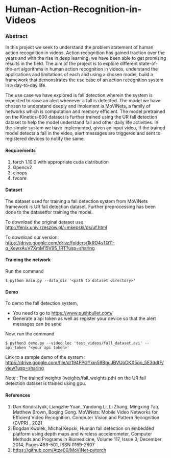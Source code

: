 # Human-Action-Recognition-in-Videos

### Abstract
In this project we seek to understand the problem statement of human action recognition in videos. Action recognition has gained traction over the years and with the rise in deep learning, we have been able to get promising results in the field. The aim of the project is to explore different state-of-the-art algorithms in human action recognition in videos, understand the applications and limitations of each and using a chosen model, build a framework that demonstrates the use case of an action
recognition system in a day-to-day life.

The use case we have explored is fall detection wherein the system is expected to raise an alert whenever a fall is detected. The model we have chosen to understand deeply and implement is MoViNets, a family of networks which is computation and memory efficient. The model pretrained on the Kinetics-600 dataset is further trained using the UR fall detection dataset to help the model understand fall and other daily life activities. In the simple system we have implemented, given an input video, if the trained model detects a fall in the video, alert messages are triggered and sent to registered devices to notify the same.


#### Requirements
1. torch 1.10.0 with appropriate cuda distribution
2. Opencv2
3. einops
4. fvcore


#### Dataset
The dataset used for training a fall detection system from MoViNets framework is UR fall detection dataset. Further preprocessing has been done to the datasetfor training the model.

To download the original dataset use : http://fenix.univ.rzeszow.pl/~mkepski/ds/uf.html

To download our version: https://drive.google.com/drive/folders/1kRO4sTQ11-q_XewxAuV7XmM15V95_1RT?usp=sharing

#### Training the network
Run the command
~~~
$ python main.py --data_dir '<path to dataset directory>'
~~~

#### Demo
To demo the fall detection system, 
- You need to go to https://www.pushbullet.com/
- Generate a api token as well as register your device so that the alert messages can be send

Now, run the command
~~~
$ python3 demo.py --video_loc 'test_videos/fall_dataset.avi' --api_token '<your api token>'
~~~

Link to a sample demo of the system : https://drive.google.com/file/d/194FPGYxm59BquJBVUoDKX5qo_5E3ddfF/view?usp=sharing

Note : The trained weights (weights/fall_weights.pth) on the UR fall detection dataset is trained using gpu. 

#### References
1. Dan Kondratyuk, Liangzhe Yuan, Yandong Li, Li Zhang, Mingxing Tan, Matthew Brown, Boqing Gong. MoViNets: Mobile Video Networks for Efficient Video Recognition. Computer Vision and Pattern Recognition (CVPR) , 2021
2. Bogdan Kwolek, Michal Kepski, Human fall detection on embedded platform using depth maps and wireless accelerometer, Computer Methods and Programs in Biomedicine, Volume 117, Issue 3, December 2014, Pages 489-501, ISSN 0169-2607
3. https://github.com/Atze00/MoViNet-pytorch
